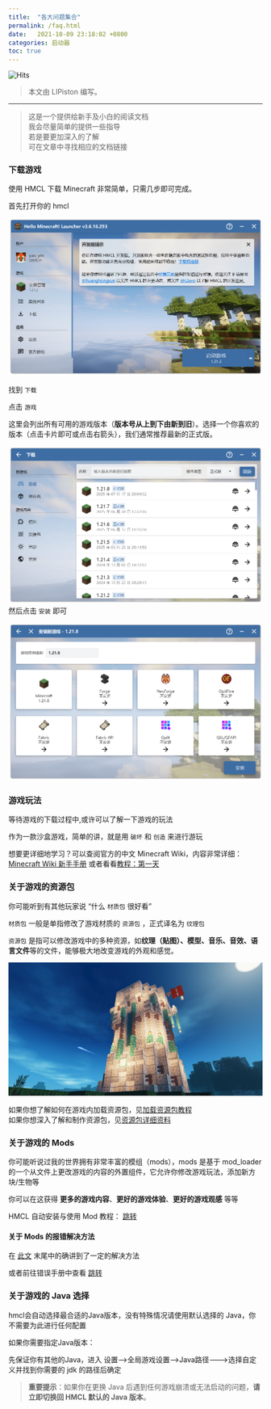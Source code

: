 ```yaml
---
title:  "各大问题集合"
permalink: /faq.html
date:   2021-10-09 23:18:02 +0800
categories: 启动器
toc: true
---
```


![Hits](https://hits.zkitefly.eu.org/?tag=https%3A%2F%2Fdocs.hmcl.net%2Ffaq.html)

> 本文由 LIPiston 编写。

---

> 这是一个提供给新手及小白的阅读文档  
> 我会尽量简单的提供一些指导  
> 若是要更加深入的了解  
> 可在文章中寻找相应的文档链接  

### 下载游戏

使用 HMCL 下载 Minecraft 非常简单，只需几步即可完成。 

首先打开你的 hmcl   

![](/assets/img/docs/about-questions/img.png)

找到 `下载`  

点击 `游戏`

这里会列出所有可用的游戏版本（**版本号从上到下由新到旧**）。选择一个你喜欢的版本（点击卡片即可或点击右箭头），我们通常推荐最新的正式版。

![](/assets/img/docs/about-questions/img2.png)
然后点击 `安装` 即可

![](/assets/img/docs/about-questions/img3.png)

### 游戏玩法

等待游戏的下载过程中,或许可以了解一下游戏的玩法  

作为一款沙盒游戏，简单的讲，就是用 `破坏` 和 `创造` 来进行游玩  

想要更详细地学习？可以查阅官方的中文 Minecraft Wiki，内容非常详细： [Minecraft Wiki 新手手册](https://zh.minecraft.wiki/w/%E6%95%99%E7%A8%8B/%E6%96%B0%E6%89%8B%E6%89%8B%E5%86%8C) 或者看看[教程：第一天](https://zh.minecraft.wiki/w/Tutorial:%E7%AC%AC%E4%B8%80%E5%A4%A9)

### 关于游戏的资源包

你可能听到有其他玩家说 “什么 `材质包` 很好看”  

`材质包` 一般是单指修改了游戏材质的 `资源包` ，正式译名为 `纹理包`

`资源包` 是指可以修改游戏中的多种资源，如**纹理（贴图）、模型、音乐、音效、语言文件**等的文件，能够极大地改变游戏的外观和感觉。

![大致示意图](/assets/img/docs/about-questions/img4.jpg)

如果你想了解如何在游戏内加载资源包，见[加载资源包教程](https://zh.minecraft.wiki/w/Tutorial:%E5%8A%A0%E8%BD%BD%E8%B5%84%E6%BA%90%E5%8C%85)  
如果你想深入了解和制作资源包，见[资源包详细资料](https://zh.minecraft.wiki/w/%E8%B5%84%E6%BA%90%E5%8C%85)

### 关于游戏的 Mods 

你可能听说过我的世界拥有非常丰富的模组（mods），mods 是基于 mod_loader 的一个从文件上更改游戏的内容的外置组件，它允许你修改游戏玩法，添加新方块/生物等  

你可以在这获得 **更多的游戏内容**、**更好的游戏体验**、**更好的游戏观感** 等等

HMCL 自动安装与使用 Mod 教程： [跳转](/launcher/auto-installing.html)

#### 关于 Mods 的报错解决方法

在 [此文](/launcher/auto-installing.html#%E5%AE%89%E8%A3%85-mod-%E5%90%8E%E6%B8%B8%E6%88%8F%E6%8A%A5%E9%94%99%E6%97%A0%E6%B3%95%E5%90%AF%E5%8A%A8) 末尾中的确讲到了一定的解决方法

或者前往错误手册中查看 [跳转](/modpack/error-handbook.html)

### 关于游戏的 Java 选择

hmcl会自动选择最合适的Java版本，没有特殊情况请使用默认选择的 Java，你不需要为此进行任何配置  

如果你需要指定Java版本：

先保证你有其他的Java，进入 设置-->全局游戏设置-->Java路径--->选择自定义并找到你需要的 jdk 的路径后确定

> **重要提示**：如果你在更换 Java 后遇到任何游戏崩溃或无法启动的问题，**请立即切换回 HMCL 默认的 Java 版本**。
